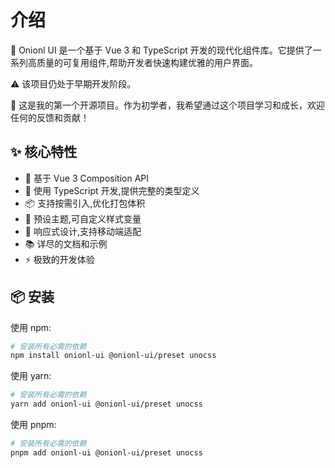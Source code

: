 # 介绍

🎉 Onionl UI 是一个基于 Vue 3 和 TypeScript 开发的现代化组件库。它提供了一系列高质量的可复用组件,帮助开发者快速构建优雅的用户界面。

⚠️ 该项目仍处于早期开发阶段。

🌱 这是我的第一个开源项目。作为初学者，我希望通过这个项目学习和成长，欢迎任何的反馈和贡献！

## ✨ 核心特性

- 🚀 基于 Vue 3 Composition API
- 💪 使用 TypeScript 开发,提供完整的类型定义
- 📦 支持按需引入,优化打包体积
- 🎨 预设主题,可自定义样式变量
- 📱 响应式设计,支持移动端适配
- 📚 详尽的文档和示例
- ⚡️ 极致的开发体验

## 📦 安装

使用 npm:

```bash
# 安装所有必需的依赖
npm install onionl-ui @onionl-ui/preset unocss
```

使用 yarn:

```bash
# 安装所有必需的依赖
yarn add onionl-ui @onionl-ui/preset unocss
```

使用 pnpm:

```bash
# 安装所有必需的依赖
pnpm add onionl-ui @onionl-ui/preset unocss
```
